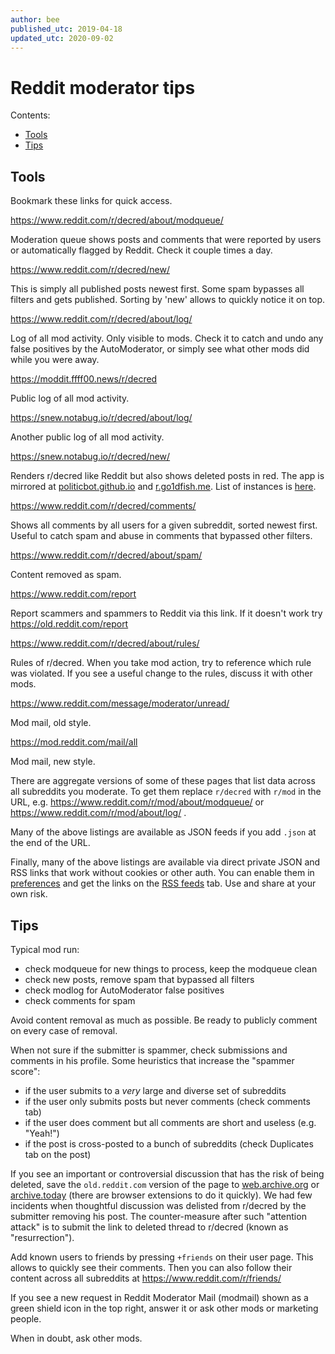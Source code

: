 ```yaml
---
author: bee
published_utc: 2019-04-18
updated_utc: 2020-09-02
---
```


# Reddit moderator tips

Contents:

- [Tools](#tools)
- [Tips](#tips)

## Tools

Bookmark these links for quick access.

https://www.reddit.com/r/decred/about/modqueue/

Moderation queue shows posts and comments that were reported by users or automatically flagged by Reddit. Check it couple times a day.

https://www.reddit.com/r/decred/new/

This is simply all published posts newest first. Some spam bypasses all filters and gets published. Sorting by 'new' allows to quickly notice it on top.

https://www.reddit.com/r/decred/about/log/

Log of all mod activity. Only visible to mods. Check it to catch and undo any false positives by the AutoModerator, or simply see what other mods did while you were away.

https://moddit.ffff00.news/r/decred

Public log of all mod activity.

https://snew.notabug.io/r/decred/about/log/

Another public log of all mod activity.

https://snew.notabug.io/r/decred/new/

Renders r/decred like Reddit but also shows deleted posts in red. The app is mirrored at [politicbot.github.io](https://politicbot.github.io/r/decred/new/) and [r.go1dfish.me](https://r.go1dfish.me/r/decred/new). List of instances is [here](https://github.com/snew/snew/wiki/Snew-Instances).

https://www.reddit.com/r/decred/comments/

Shows all comments by all users for a given subreddit, sorted newest first. Useful to catch spam and abuse in comments that bypassed other filters.

https://www.reddit.com/r/decred/about/spam/

Content removed as spam.

https://www.reddit.com/report

Report scammers and spammers to Reddit via this link. If it doesn't work try https://old.reddit.com/report

https://www.reddit.com/r/decred/about/rules/

Rules of r/decred. When you take mod action, try to reference which rule was violated. If you see a useful change to the rules, discuss it with other mods.

https://www.reddit.com/message/moderator/unread/

Mod mail, old style.

https://mod.reddit.com/mail/all

Mod mail, new style.

There are aggregate versions of some of these pages that list data across all subreddits you moderate. To get them replace `r/decred` with `r/mod` in the URL, e.g. https://www.reddit.com/r/mod/about/modqueue/ or https://www.reddit.com/r/mod/about/log/ .

Many of the above listings are available as JSON feeds if you add `.json` at the end of the URL.

Finally, many of the above listings are available via direct private JSON and RSS links that work without cookies or other auth. You can enable them in [preferences](https://www.reddit.com/prefs) and get the links on the [RSS feeds](https://www.reddit.com/prefs/feeds/) tab. Use and share at your own risk.

## Tips

Typical mod run:

- check modqueue for new things to process, keep the modqueue clean
- check new posts, remove spam that bypassed all filters
- check modlog for AutoModerator false positives
- check comments for spam

Avoid content removal as much as possible. Be ready to publicly comment on every case of removal.

When not sure if the submitter is spammer, check submissions and comments in his profile. Some heuristics that increase the "spammer score":

- if the user submits to a _very_ large and diverse set of subreddits
- if the user only submits posts but never comments (check comments tab)
- if the user does comment but all comments are short and useless (e.g. "Yeah!")
- if the post is cross-posted to a bunch of subreddits (check Duplicates tab on the post)

If you see an important or controversial discussion that has the risk of being deleted, save the `old.reddit.com` version of the page to [web.archive.org](https://web.archive.org) or [archive.today](https://archive.today) (there are browser extensions to do it quickly). We had few incidents when thoughtful discussion was delisted from r/decred by the submitter removing his post. The counter-measure after such "attention attack" is to submit the link to deleted thread to r/decred (known as "resurrection").

Add known users to friends by pressing `+friends` on their user page. This allows to quickly see their comments. Then you can also follow their content across all subreddits at https://www.reddit.com/r/friends/

If you see a new request in Reddit Moderator Mail (modmail) shown as a green shield icon in the top right, answer it or ask other mods or marketing people.

When in doubt, ask other mods.
